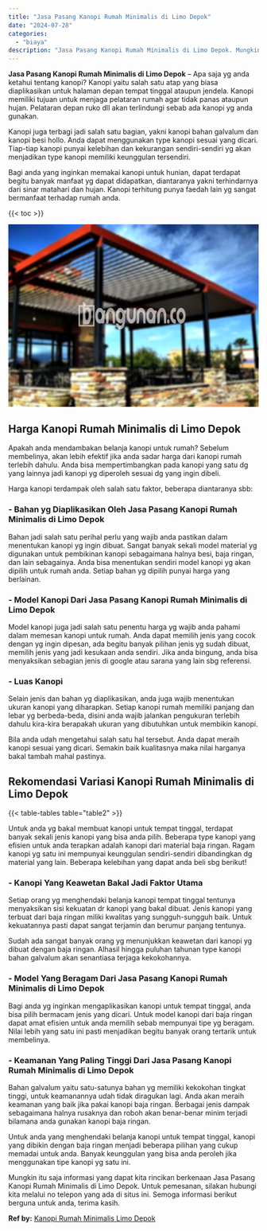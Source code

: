 ```yaml
---
title: "Jasa Pasang Kanopi Rumah Minimalis di Limo Depok"
date: "2024-07-28"
categories: 
  - "biaya"
description: "Jasa Pasang Kanopi Rumah Minimalis di Limo Depok. Mungkin itu saja informasi yang dapat kita rincikan berkenaan Jasa Pasang Kanopi Rumah Minimalis di Limo De..."
---
```


**Jasa Pasang Kanopi Rumah Minimalis di Limo Depok** – Apa saja yg anda ketahui tentang kanopi? Kanopi yaitu salah satu atap yang biasa diaplikasikan untuk halaman depan tempat tinggal ataupun jendela. Kanopi memiliki tujuan untuk menjaga pelataran rumah agar tidak panas ataupun hujan. Pelataran depan ruko dll akan terlindungi sebab ada kanopi yg anda gunakan.

Kanopi juga terbagi jadi salah satu bagian, yakni kanopi bahan galvalum dan kanopi besi hollo. Anda dapat menggunakan type kanopi sesuai yang dicari. Tiap-tiap kanopi punyai kelebihan dan kekurangan sendiri-sendiri yg akan menjadikan type kanopi memiliki keunggulan tersendiri.

Bagi anda yang inginkan memakai kanopi untuk hunian, dapat terdapat begitu banyak manfaat yg dapat didapatkan, diantaranya yakni terhindarnya dari sinar matahari dan hujan. Kanopi terhitung punya faedah lain yg sangat bermanfaat terhadap rumah anda.

{{< toc >}}

![Jasa Pasang Kanopi Rumah Minimalis di Limo Depok](/images/harga-kanopi-minimalis-12.png)

## Harga Kanopi Rumah Minimalis di Limo Depok

Apakah anda mendambakan belanja kanopi untuk rumah? Sebelum membelinya, akan lebih efektif jika anda sadar harga dari kanopi rumah terlebih dahulu. Anda bisa mempertimbangkan pada kanopi yang satu dg yang lainnya jadi kanopi yg diperoleh sesuai dg yang ingin dibeli.

Harga kanopi terdampak oleh salah satu faktor, beberapa diantaranya sbb:

### \- Bahan yg Diaplikasikan Oleh Jasa Pasang Kanopi Rumah Minimalis di Limo Depok

Bahan jadi salah satu perihal perlu yang wajib anda pastikan dalam menentukan kanopi yg ingin dibuat. Sangat banyak sekali model material yg digunakan untuk pembikinan kanopi sebagaimana halnya besi, baja ringan, dan lain sebagainya. Anda bisa menentukan sendiri model kanopi yg akan dipilih untuk rumah anda. Setiap bahan yg dipilih punyai harga yang berlainan.

### \- Model Kanopi Dari Jasa Pasang Kanopi Rumah Minimalis di Limo Depok

Model kanopi juga jadi salah satu penentu harga yg wajib anda pahami dalam memesan kanopi untuk rumah. Anda dapat memilih jenis yang cocok dengan yg ingin dipesan, ada begitu banyak pilihan jenis yg sudah dibuat, memilih jenis yang jadi kesukaan anda sendiri. Jika anda bingung, anda bisa menyaksikan sebagian jenis di google atau sarana yang lain sbg referensi.

### \- Luas Kanopi

Selain jenis dan bahan yg diaplikasikan, anda juga wajib menentukan ukuran kanopi yang diharapkan. Setiap kanopi rumah memiliki panjang dan lebar yg berbeda-beda, disini anda wajib jalankan pengukuran terlebih dahulu kira-kira berapakah ukuran yang dibutuhkan untuk membikin kanopi.

Bila anda udah mengetahui salah satu hal tersebut. Anda dapat meraih kanopi sesuai yang dicari. Semakin baik kualitasnya maka nilai harganya bakal tambah mahal pastinya.

## Rekomendasi Variasi Kanopi Rumah Minimalis di Limo Depok

{{< table-tables table="table2" >}}

Untuk anda yg bakal membuat kanopi untuk tempat tinggal, terdapat banyak sekali jenis kanopi yang bisa anda pilih. Beberapa type kanopi yang efisien untuk anda terapkan adalah kanopi dari material baja ringan. Ragam kanopi yg satu ini mempunyai keunggulan sendiri-sendiri dibandingkan dg material yang lain. Beberapa kelebihan yang dapat anda beli sbg berikut!

### \- Kanopi Yang Keawetan Bakal Jadi Faktor Utama

Setiap orang yg menghendaki belanja kanopi tempat tinggal tentunya menyaksikan sisi kekuatan dr kanopi yang bakal dibuat. Jenis kanopi yang terbuat dari baja ringan miliki kwalitas yang sungguh-sungguh baik. Untuk kekuatannya pasti dapat sangat terjamin dan berumur panjang tentunya.

Sudah ada sangat banyak orang yg menunjukkan keawetan dari kanopi yg dibuat dengan baja ringan. Alhasil hingga puluhan tahunan type kanopi bahan galvalum akan senantiasa terjaga kekokohannya.

### \- Model Yang Beragam Dari Jasa Pasang Kanopi Rumah Minimalis di Limo Depok

Bagi anda yg inginkan mengaplikasikan kanopi untuk tempat tinggal, anda bisa pilih bermacam jenis yang dicari. Untuk model kanopi dari baja ringan dapat amat efisien untuk anda memilih sebab mempunyai tipe yg beragam. Nilai lebih yang satu ini pasti menjadikan begitu banyak orang tertarik untuk membelinya.

### \- Keamanan Yang Paling Tinggi Dari Jasa Pasang Kanopi Rumah Minimalis di Limo Depok

Bahan galvalum yaitu satu-satunya bahan yg memiliki kekokohan tingkat tinggi, untuk keamanannya udah tidak diragukan lagi. Anda akan meraih keamanan yang baik jika pakai kanopi baja ringan. Berbagai jenis dampak sebagaimana halnya rusaknya dan roboh akan benar-benar minim terjadi bilamana anda gunakan kanopi baja ringan.

Untuk anda yang menghendaki belanja kanopi untuk tempat tinggal, kanopi yang dibikin dengan baja ringan menjadi beberapa pilihan yang cukup memadai untuk anda. Banyak keunggulan yang bisa anda peroleh jika menggunakan tipe kanopi yg satu ini.

Mungkin itu saja informasi yang dapat kita rincikan berkenaan Jasa Pasang Kanopi Rumah Minimalis di Limo Depok. Untuk pemesanan, silakan hubungi kita melalui no telepon yang ada di situs ini. Semoga informasi berikut berguna untuk anda, terima kasih.

**Ref by:**  [Kanopi Rumah Minimalis Limo Depok](https://id.wikipedia.org/wiki/Kanopi)
